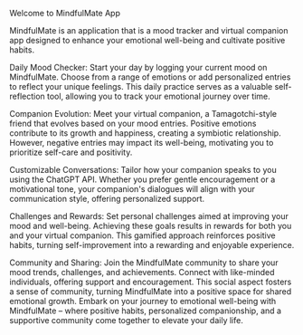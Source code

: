 Welcome to MindfulMate App


MindfulMate is an application that is a mood tracker and virtual companion app designed to enhance your emotional well-being and cultivate positive habits.

Daily Mood Checker:
Start your day by logging your current mood on MindfulMate. Choose from a range of emotions or add personalized entries to reflect your unique feelings. This daily practice serves as a valuable self-reflection tool, allowing you to track your emotional journey over time.

Companion Evolution:
Meet your virtual companion, a Tamagotchi-style friend that evolves based on your mood entries. Positive emotions contribute to its growth and happiness, creating a symbiotic relationship. However, negative entries may impact its well-being, motivating you to prioritize self-care and positivity.

Customizable Conversations:
Tailor how your companion speaks to you using the ChatGPT API. Whether you prefer gentle encouragement or a motivational tone, your companion's dialogues will align with your communication style, offering personalized support.

Challenges and Rewards:
Set personal challenges aimed at improving your mood and well-being. Achieving these goals results in rewards for both you and your virtual companion. This gamified approach reinforces positive habits, turning self-improvement into a rewarding and enjoyable experience.

Community and Sharing:
Join the MindfulMate community to share your mood trends, challenges, and achievements. Connect with like-minded individuals, offering support and encouragement. This social aspect fosters a sense of community, turning MindfulMate into a positive space for shared emotional growth.
Embark on your journey to emotional well-being with MindfulMate – where positive habits, personalized companionship, and a supportive community come together to elevate your daily life.
